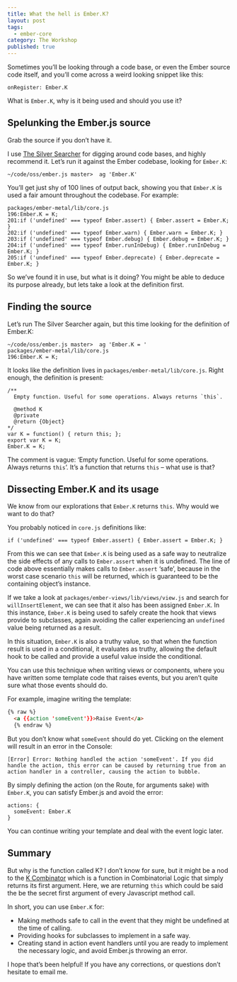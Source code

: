 ```yaml
---
title: What the hell is Ember.K?
layout: post
tags:
  - ember-core
category: The Workshop
published: true
---
```


Sometimes you&#8217;ll be looking through a code base, or even the Ember source code itself, and you&#8217;ll come across a weird looking snippet like this:

    onRegister: Ember.K

What is `Ember.K`, why is it being used and should you use it?

<!--more-->

## Spelunking the Ember.js source

Grab the source if you don&#8217;t have it.

I use [The Silver Searcher][1] for digging around code bases, and highly recommend it. Let&#8217;s run it against the Ember codebase, looking for `Ember.K`:

    ~/code/oss/ember.js master>  ag 'Ember.K'

You&#8217;ll get just shy of 100 lines of output back, showing you that `Ember.K` is used a fair amount throughout the codebase. For example:

    packages/ember-metal/lib/core.js
    196:Ember.K = K;
    201:if ('undefined' === typeof Ember.assert) { Ember.assert = Ember.K; }
    202:if ('undefined' === typeof Ember.warn) { Ember.warn = Ember.K; }
    203:if ('undefined' === typeof Ember.debug) { Ember.debug = Ember.K; }
    204:if ('undefined' === typeof Ember.runInDebug) { Ember.runInDebug = Ember.K; }
    205:if ('undefined' === typeof Ember.deprecate) { Ember.deprecate = Ember.K; }

So we&#8217;ve found it in use, but what is it doing? You might be able to deduce its purpose already, but lets take a look at the definition first.

## Finding the source

Let&#8217;s run The Silver Searcher again, but this time looking for the definition of Ember.K:

    ~/code/oss/ember.js master>  ag 'Ember.K = '
    packages/ember-metal/lib/core.js
    196:Ember.K = K;

It looks like the definition lives in `packages/ember-metal/lib/core.js`. Right enough, the definition is present:

    /**
      Empty function. Useful for some operations. Always returns `this`.

      @method K
      @private
      @return {Object}
    */
    var K = function() { return this; };
    export var K = K;
    Ember.K = K;

The comment is vague: &#8216;Empty function. Useful for some operations. Always returns `this`&#8216;. It&#8217;s a function that returns `this` &#8211; what use is that?

## Dissecting Ember.K and its usage

We know from our explorations that `Ember.K` returns `this`. Why would we want to do that?

You probably noticed in `core.js` definitions like:

    if ('undefined' === typeof Ember.assert) { Ember.assert = Ember.K; }

From this we can see that `Ember.K` is being used as a safe way to neutralize the side effects of any calls to `Ember.assert` when it is undefined. The line of code above essentially makes calls to `Ember.assert` &#8216;safe&#8217;, because in the worst case scenario `this` will be returned, which is guaranteed to be the containing object&#8217;s instance.

If we take a look at `packages/ember-views/lib/views/view.js` and search for `willInsertElement`, we can see that it also has been assigned `Ember.K`. In this instance, `Ember.K` is being used to safely create the hook that views provide to subclasses, again avoiding the caller experiencing an `undefined` value being returned as a result.

In this situation, `Ember.K` is also a truthy value, so that when the function result is used in a conditional, it evaluates as truthy, allowing the default hook to be called and provide a useful value inside the conditional.

You can use this technique when writing views or components, where you have written some template code that raises events, but you aren&#8217;t quite sure what those events should do.

For example, imagine writing the template:

```html
{% raw %}
  <a {{action 'someEvent'}}>Raise Event</a>
  {% endraw %}
```

But you don&#8217;t know what `someEvent` should do yet. Clicking on the element will result in an error in the Console:

    [Error] Error: Nothing handled the action 'someEvent'. If you did handle the action, this error can be caused by returning true from an action handler in a controller, causing the action to bubble.

By simply defining the action (on the Route, for arguments sake) with `Ember.K`, you can satisfy Ember.js and avoid the error:

    actions: {
      someEvent: Ember.K
    }

You can continue writing your template and deal with the event logic later.

## Summary

But why is the function called K? I don&#8217;t know for sure, but it might be a nod to the [K Combinator][2] which is a function in Combinatorial Logic that simply returns its first argument. Here, we are returning `this` which could be said the be the secret first argument of every Javascript method call.

In short, you can use `Ember.K` for:

- Making methods safe to call in the event that they might be undefined at the time of calling.
- Providing hooks for subclasses to implement in a safe way.
- Creating stand in action event handlers until you are ready to implement the necessary logic, and avoid Ember.js throwing an error.

I hope that&#8217;s been helpful! If you have any corrections, or questions don&#8217;t hesitate to email me.

[1]: https://github.com/ggreer/the_silver_searcher
[2]: http://wiki.tcl.tk/1923
